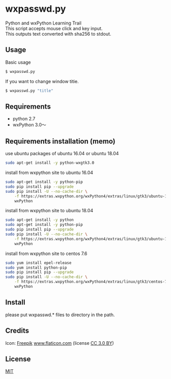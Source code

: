 # wxpasswd.py
Python and wxPython Learning Trail  
This script accepts mouse click and key input.   
This outputs text converted with sha256 to stdout.

## Usage
Basic usage
```sh
$ wxpasswd.py 
```

If you want to change window titie.
```sh
$ wxpasswd.py "title" 
```

## Requirements
- python 2.7
- wxPython 3.0〜

## Requirements installation (memo)
use ubuntu packages of ubuntu 16.04 or ubuntu 18.04
```sh 
sudo apt-get install -y python-wxgtk3.0 
```

install from wxpython site to ubuntu 16.04
```sh 
sudo apt-get install -y python-pip
sudo pip install pip --upgrade
sudo pip install -U --no-cache-dir \
    -f https://extras.wxpython.org/wxPython4/extras/linux/gtk3/ubuntu-16.04 \
    wxPython
```

install from wxpython site to ubuntu 18.04
```sh 
sudo apt-get install -y python
sudo apt-get install -y python-pip
sudo pip install pip --upgrade
sudo pip install -U --no-cache-dir \
    -f https://extras.wxpython.org/wxPython4/extras/linux/gtk3/ubuntu-18.04 \
    wxPython
```

install from wxpython site to centos 7.6
```sh 
sudo yum install epel-release
sudo yum install python-pip
sudo pip install pip --upgrade 
sudo pip install -U --no-cache-dir \
    -f https://extras.wxpython.org/wxPython4/extras/linux/gtk3/centos-7 \
    wxPython
```

## Install
please put wxpasswd.* files to directory in the path.

## Credits
<div>Icon: <a href="https://www.flaticon.com/authors/freepik" title="Freepik">Freepik</a> 
<a href="https://www.flaticon.com/" title="Flaticon">www.flaticon.com</a> 
(license <a href="http://creativecommons.org/licenses/by/3.0/" 
title="Creative Commons BY 3.0" target="_blank">CC 3.0 BY</a>)</div>


## License
<div><a href="http://opensource.org/licenses/mit-license.php">MIT</a></div>